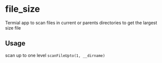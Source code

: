 # file_size
Termial app to scan files in current or parents directories to get the largest size file
## Usage

scan up to one level
```scanFileUpto(1, __dirname)```


